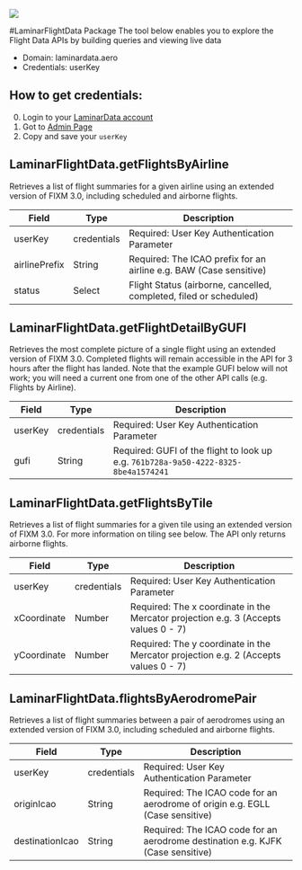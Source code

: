 [![](https://scdn.rapidapi.com/RapidAPI_banner.png)](https://rapidapi.com/package/LaminarFlightData/functions?utm_source=RapidAPIGitHub_LaminarFunctions&utm_medium=button&utm_content=RapidAPI_GitHub)


#LaminarFlightData Package
The tool below enables you to explore the Flight Data APIs by building queries and viewing live data
* Domain: laminardata.aero
* Credentials: userKey

## How to get credentials: 
0. Login to your [LaminarData account](developer.laminardata.aero) 
1. Got to [Admin Page](https://developer.laminardata.aero/admin)
2. Copy and save your `userKey`

## LaminarFlightData.getFlightsByAirline
Retrieves a list of flight summaries for a given airline using an extended version of FIXM 3.0, including scheduled and airborne flights.

| Field        | Type       | Description
|--------------|------------|----------
| userKey      | credentials| Required: User Key Authentication Parameter
| airlinePrefix| String     | Required: The ICAO prefix for an airline e.g. BAW (Case sensitive)
| status       | Select     | Flight Status (airborne, cancelled, completed, filed or scheduled)

## LaminarFlightData.getFlightDetailByGUFI
Retrieves the most complete picture of a single flight using an extended version of FIXM 3.0. Completed flights will remain accessible in the API for 3 hours after the flight has landed. Note that the example GUFI below will not work; you will need a current one from one of the other API calls (e.g. Flights by Airline).

| Field  | Type       | Description
|--------|------------|----------
| userKey| credentials| Required: User Key Authentication Parameter
| gufi   | String     | Required: GUFI of the flight to look up e.g. `761b728a-9a50-4222-8325-8be4a1574241`

## LaminarFlightData.getFlightsByTile
Retrieves a list of flight summaries for a given tile using an extended version of FIXM 3.0. For more information on tiling see below. The API only returns airborne flights.

| Field       | Type       | Description
|-------------|------------|----------
| userKey     | credentials| Required: User Key Authentication Parameter
| xCoordinate | Number     | Required: The x coordinate in the Mercator projection e.g. 3 (Accepts values 0 - 7)
| yCoordinate | Number     | Required: The y coordinate in the Mercator projection e.g. 2 (Accepts values 0 - 7)

## LaminarFlightData.flightsByAerodromePair
Retrieves a list of flight summaries between a pair of aerodromes using an extended version of FIXM 3.0, including scheduled and airborne flights.

| Field          | Type       | Description
|----------------|------------|----------
| userKey        | credentials| Required: User Key Authentication Parameter
| originIcao     | String     | Required: The ICAO code for an aerodrome of origin e.g. EGLL (Case sensitive)
| destinationIcao| String     | Required: The ICAO code for an aerodrome destination e.g. KJFK (Case sensitive)

